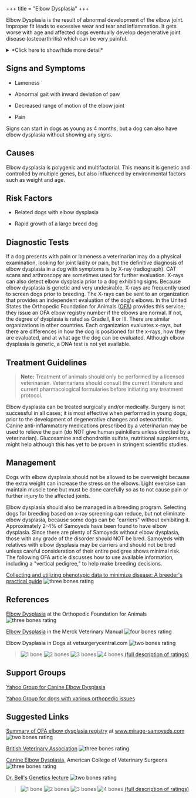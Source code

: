 +++
title = "Elbow Dysplasia"
+++

Elbow Dysplasia is the result of abnormal development of the elbow
joint.  Improper fit leads to excessive wear and tear and inflammation.
It gets worse with age and affected dogs eventually develop degenerative
joint disease (osteoarthritis) which can be very painful.


<details>
<summary>*Click here to show/hide more detail*</summary>

There are three different abnormalities that may occur singly or together in elbow dysplasia in one or both elbows:

- Fragmentation of the medial coronoid process of the ulna
- Osteochondritis (or osteochondrosis) of the medial humeral condyle
- Ununited anconeal process

[Description of abnormalities](http://www.merckvetmanual.com/mvm/musculoskeletal_system/arthropathies_and_related_disorders_in_small_animals/elbow_dysplasia_in_small_animals.html) in the Merck Veterinary Manual
![4 bones](/img/4-bones.gif)

</details>

Signs and Symptoms
------------------

-   Lameness

-   Abnormal gait with inward deviation of paw

-   Decreased range of motion of the elbow joint

-   Pain

Signs can start in dogs as young as 4 months, but a dog can also have
elbow dysplasia without showing any signs.

Causes
------

Elbow dysplasia is polygenic and multifactorial.  This means it is
genetic and controlled by multiple genes, but also influenced by
environmental factors such as weight and age.

Risk Factors
------------

-   Related dogs with elbow dysplasia

-   Rapid growth of a large breed dog

Diagnostic Tests
----------------

If a dog presents with pain or lameness a veterinarian may do a physical
examination, looking for joint laxity or pain, but the definitive
diagnosis of elbow dysplasia in a dog with symptoms is by X-ray
(radiograph).   CAT scans and arthroscopy are sometimes used for further
evaluation. X-rays can also detect elbow dysplasia prior to a dog
exhibiting signs.  Because elbow dysplasia is genetic and very
undesirable, X-rays are frequently used to screen dogs prior to
breeding.  The X-rays can be sent to an organization that provides an
independent evaluation of the dog's elbows.  In the United States the
Orthopedic Foundation for Animals
([OFA](https://www.ofa.org/)) provides this service;
they issue an OFA elbow registry number if the elbows are normal.  If
not, the degree of dysplasia is rated as Grade I, II or III.  There are
similar organizations in other countries.  Each organization evaluates
x-rays, but there are differences in how the dog is positioned for the
x-rays, how they are evaluated, and at what age the dog can be
evaluated.  Although elbow dysplasia is genetic, a DNA test is not yet
available.

Treatment Guidelines
--------------------

> **Note:** Treatment of animals should only be performed by a licensed
> veterinarian. Veterinarians should consult the current literature and
> current pharmacological formularies before initiating any treatment
> protocol.

Elbow dysplasia can be treated surgically and/or medically.  Surgery is
not successful in all cases; it is most effective when performed in
young dogs, prior to the development of degenerative changes and
osteoarthritis.   Canine anti-inflammatory medications prescribed by a
veterinarian may be used to relieve the pain (do NOT give human
painkillers unless directed by a veterinarian).  Glucosamine and
chondroitin sulfate, nutritional supplements, might help although this
has yet to be proven in stringent scientific studies.

Management
----------

Dogs with elbow dysplasia should not be allowed to be overweight because
the extra weight can increase the stress on the elbows.  Light exercise
can maintain muscle tone but must be done carefully so as to not cause
pain or further injury to the affected joints.



Elbow dysplasia should also be managed in a breeding program.  Selecting
dogs for breeding based on x-ray screening can reduce, but not eliminate
elbow dysplasia, because some dogs can be "carriers" without
exhibiting it.  Approximately 2-4% of Samoyeds have been found to have
elbow dysplasia.  Since there are plenty of Samoyeds without elbow
dysplasia, those with any grade of the disorder should NOT be bred.
Samoyeds with relatives with elbow dysplasia may be carriers and should
not be bred unless careful consideration of their entire pedigree shows
minimal risk.  The following OFA article discusses how to use available
information, including a "vertical pedigree," to help make breeding
decisions.

[Collecting and utilizing phenotypic data to minimize disease:  A breeder's practical guide](https://www.ofa.org/pdf/hovanart.pdf)  ![three
bones
rating](/img/3-bones.gif)





References
----------

[Elbow Dysplasia](https://www.ofa.org/diseases/elbow-dysplasia) at
the Orthopedic Foundation for Animals  ![three bones
rating](/img/3-bones.gif)

[Elbow
Dysplasia](http://www.merckvetmanual.com/mvm/musculoskeletal_system/arthropathies_and_related_disorders_in_small_animals/elbow_dysplasia_in_small_animals.html)
in the Merck Veterinary Manual  ![four bones
rating](/img/4-bones.gif)

Elbow Dysplasia in Dogs  at vetsurgerycentral.com  ![two bones
rating](/img/2-bones.gif)


> ![1 bone](/img/1-bone.gif)
> ![2 bones](/img/2-bones.gif)
> ![3 bones](/img/3-bones.gif)
> ![4 bones](/img/4-bones.gif)
> [(full description of ratings)](/diseases/ratings-what-do-they-mean)

Support Groups
--------------

[Yahoo Group for Canine Elbow
Dysplasia](https://groups.yahoo.com/neo/groups/k9elbow/info)

[Yahoo Group for dogs with various orthopedic
issues](https://groups.yahoo.com/neo/groups/orthodogs/info)

Suggested Links
---------------

[Summary of OFA elbow dysplasia
registry](http://www.mirage-samoyeds.com/elbowofa.htm)
at www.mirage-samoyeds.com  ![two bones
rating](/img/2-bones.gif)

[British Veterinary
Association](https://www.bva.co.uk/uploadedFiles/Content/Canine_Health_Schemes/Elbow_Scheme/CHS-elbow-dyspalsia-feb-2014.pdf)
![three bones
rating](/img/3-bones.gif)

[Canine Elbow
Dysplasia,](https://www.acvs.org/small-animal/canine-elbow-dysplasia)
American College of Veterinary Surgeons ![three bones
rating](/img/3-bones.gif)

[Dr. Bell's Genetics
lecture](/files/dr_bell_genetics_lecture.pdf)
![two bones
rating](/img/2-bones.gif)




> ![1 bone](/img/1-bone.gif)
> ![2 bones](/img/2-bones.gif)
> ![3 bones](/img/3-bones.gif)
> ![4 bones](/img/4-bones.gif)
> [(full description of ratings)](/diseases/ratings-what-do-they-mean)

